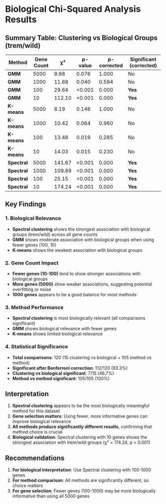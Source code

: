 # Biological Chi-Squared Analysis Results

## Summary Table: Clustering vs Biological Groups (trem/wild)

| Method | Gene Count | χ² | p-value | p-corrected | Significant (corrected) |
|--------|------------|----|---------|-------------|----------------------|
| **GMM** | 5000 | 9.98 | 0.076 | 1.000 | No |
| **GMM** | 1000 | 11.68 | 0.040 | 0.594 | No |
| **GMM** | 100 | 29.64 | <0.001 | 0.000 | **Yes** |
| **GMM** | 10 | 112.10 | <0.001 | 0.000 | **Yes** |
| **K-means** | 5000 | 8.19 | 0.146 | 1.000 | No |
| **K-means** | 1000 | 10.42 | 0.064 | 0.960 | No |
| **K-means** | 100 | 13.48 | 0.019 | 0.285 | No |
| **K-means** | 10 | 14.03 | 0.015 | 0.230 | No |
| **Spectral** | 5000 | 141.67 | <0.001 | 0.000 | **Yes** |
| **Spectral** | 1000 | 109.89 | <0.001 | 0.000 | **Yes** |
| **Spectral** | 100 | 25.15 | <0.001 | 0.000 | **Yes** |
| **Spectral** | 10 | 174.24 | <0.001 | 0.000 | **Yes** |

## Key Findings

### 1. Biological Relevance
- **Spectral clustering** shows the strongest association with biological groups (trem/wild) across all gene counts
- **GMM** shows moderate association with biological groups when using fewer genes (100, 10)
- **K-means** shows the weakest association with biological groups

### 2. Gene Count Impact
- **Fewer genes (10-100)** tend to show stronger associations with biological groups
- **More genes (5000)** show weaker associations, suggesting potential overfitting or noise
- **1000 genes** appears to be a good balance for most methods

### 3. Method Performance
- **Spectral clustering** is most biologically relevant (all comparisons significant)
- **GMM** shows biological relevance with fewer genes
- **K-means** shows limited biological relevance

### 4. Statistical Significance
- **Total comparisons**: 120 (15 clustering vs biological + 105 method vs method)
- **Significant after Bonferroni correction**: 112/120 (93.3%)
- **Clustering vs biological significant**: 7/15 (46.7%)
- **Method vs method significant**: 105/105 (100%)

## Interpretation

1. **Spectral clustering** appears to be the most biologically meaningful method for this dataset
2. **Gene selection matters**: Using fewer, more informative genes can improve biological relevance
3. **All methods produce significantly different results**, confirming that method choice is crucial
4. **Biological validation**: Spectral clustering with 10 genes shows the strongest association with trem/wild groups (χ² = 174.24, p < 0.001)

## Recommendations

1. **For biological interpretation**: Use Spectral clustering with 100-1000 genes
2. **For method comparison**: All methods are significantly different, so choice matters
3. **For gene selection**: Fewer genes (100-1000) may be more biologically informative than using all 5000 genes
